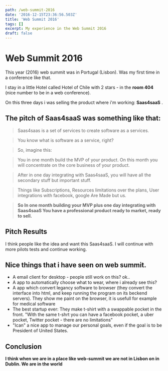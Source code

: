 ```yaml
---
path: /web-summit-2016
date: '2016-12-15T23:36:56.503Z'
title: 'Web Summit 2016'
tags: []
excerpt: My experience in the Web Summit 2016
draft: false
---
```


# Web Summit 2016

This year (2016) web summit was in Portugal (Lisbon). Was my first time in a conference like that.

I stay in a little Hotel called Hotel of Chile with 2 stars - in the **room 404** (nice number to be in a web conference).

On this three days i was selling the product where i'm working: **Saas4saaS** .

## The pitch of Saas4saaS was something like that:

  > Saas4saas is a set of services to create software as a services.

  > You know what is software as a service, right?

  > So, imagine this:

  > You in one month build the MVP of your product.
  > On this month you will concentrate on the core business of your product.

  > After in one day integrating with Saas4saaS, you will have all the secondary
  > stuff but important stuff.

  > Things like Subscriptions, Resources limitations over the plans, User integrations with facebook, google
  Are Made but us.

  > **So In one month building your MVP plus one day integrating with Saas4saaS
  > You have a professional product ready to market, ready to sell.**

## Pitch Results

I think people like the idea and want this Saas4saaS. I will continue with more pilots tests and continue working.


## Nice things that i have seen on web summit.

 - A email client for desktop - people still work on this? ok..
 - A app to automatically choose what to wear, where i already see this?
 - A app which convert legancy software to browser (they convert the interface into html, and keep running the program on its beckend servers). They show me paint on the browser, it is usefull for example for medical software
 - The best startup ever: They make t-shirt with a swappable pocket in the front. "With the same t-shrt you can have a facebook pocket, a uber pocket, Twitter pocket - there are no limitations"   
 - "Ican" a nice app to manage our personal goals, even if the goal is to be President of United States.


 ## Conclusion
  **I think when we are in a place like web-summit we are not in Lisbon on in Dublin.
  We are in the world**
